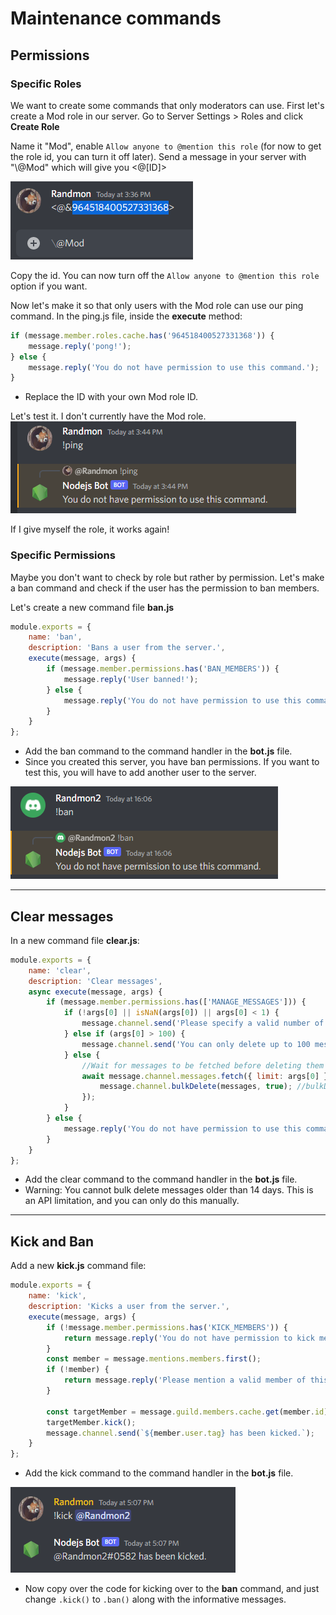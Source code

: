 # Maintenance commands

## Permissions

### Specific Roles

We want to create some commands that only moderators can use.
First let's create a Mod role in our server. Go to Server Settings > Roles and click **Create Role**

Name it "Mod", enable `Allow anyone to @mention this role` (for now to get the role id, you can turn it off later). Send a message in your server with "\\@Mod" which will give you <@[ID]>

![mod role id](img/mod-role-id.png)

Copy the id. You can now turn off the `Allow anyone to @mention this role` option if you want.

Now let's make it so that only users with the Mod role can use our ping command. In the ping.js file, inside the **execute** method:

```js
if (message.member.roles.cache.has('964518400527331368')) {
    message.reply('pong!');
} else {
    message.reply('You do not have permission to use this command.');
}
```
 - Replace the ID with your own Mod role ID.

Let's test it. I don't currently have the Mod role.
![no permission](img/no-permission.png)

If I give myself the role, it works again!

### Specific Permissions

Maybe you don't want to check by role but rather by permission. Let's make a ban command and check if the user has the permission to ban members.

Let's create a new command file **ban.js**
```js
module.exports = {
    name: 'ban',
    description: 'Bans a user from the server.',
    execute(message, args) {
        if (message.member.permissions.has('BAN_MEMBERS')) {
            message.reply('User banned!');
        } else {
            message.reply('You do not have permission to use this command.');
        }
    }
};
```

 - Add the ban command to the command handler in the **bot.js** file.
 - Since you created this server, you have ban permissions. If you want to test this, you will have to add another user to the server.

![no permission](img/alt-no-permission.png)

---
## Clear messages

In a new command file **clear.js**:

```js
module.exports = {
    name: 'clear',
    description: 'Clear messages',
    async execute(message, args) {
        if (message.member.permissions.has(['MANAGE_MESSAGES'])) {
            if (!args[0] || isNaN(args[0]) || args[0] < 1) {
                message.channel.send('Please specify a valid number of messages to delete.');
            } else if (args[0] > 100) {
                message.channel.send('You can only delete up to 100 messages at a time.');
            } else {
                //Wait for messages to be fetched before deleting them
                await message.channel.messages.fetch({ limit: args[0] }).then(messages => {                    
                    message.channel.bulkDelete(messages, true); //bulkDelete(message list, filter old?)
                });
            }
        } else {
            message.reply('You do not have permission to use this command.');
        }
    }
};
```

 - Add the clear command to the command handler in the **bot.js** file.
 - Warning: You cannot bulk delete messages older than 14 days. This is an API limitation, and you can only do this manually.

---
## Kick and Ban

Add a new **kick.js** command file:

```js
module.exports = {
    name: 'kick',
    description: 'Kicks a user from the server.',
    execute(message, args) {
        if (!message.member.permissions.has('KICK_MEMBERS')) {
            return message.reply('You do not have permission to kick members.');
        }
        const member = message.mentions.members.first();
        if (!member) {
            return message.reply('Please mention a valid member of this server');
        }

        const targetMember = message.guild.members.cache.get(member.id);
        targetMember.kick();
        message.channel.send(`${member.user.tag} has been kicked.`);
    }
};
```

 - Add the kick command to the command handler in the **bot.js** file.

![kicked](img/kicked.png)

 - Now copy over the code for kicking over to the **ban** command, and just change `.kick()` to `.ban()` along with the informative messages.